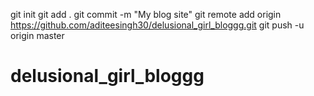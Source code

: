 git init
git add .
git commit -m "My blog site"
git remote add origin https://github.com/aditeesingh30/delusional_girl_bloggg.git
git push -u origin master
# delusional_girl_bloggg
